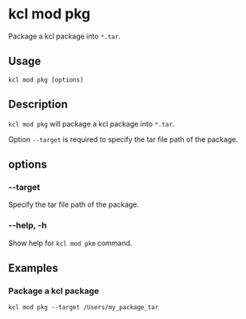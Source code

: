 # kcl mod pkg

Package a kcl package into `*.tar`.

## Usage

```shell
kcl mod pkg [options]
```

## Description

`kcl mod pkg` will package a kcl package into `*.tar`.

Option `--target` is required to specify the tar file path of the package.

## options

### --target

Specify the tar file path of the package.

### --help, -h

Show help for `kcl mod pkm` command.

## Examples

### Package a kcl package

```shell
kcl mod pkg --target /Users/my_package_tar
```
